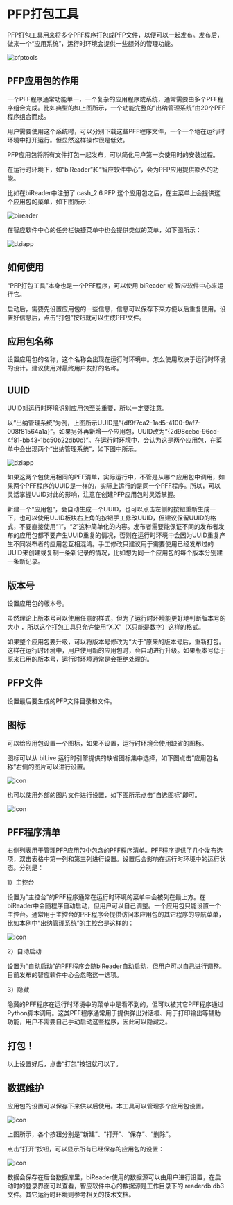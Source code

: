 # PFP打包工具

PFP打包工具用来将多个PFF程序打包成PFP文件，以便可以一起发布。发布后，做来一个“应用系统”，运行时环境会提供一些额外的管理功能。

![pfptools](1.png)

## PFP应用包的作用

一个PFF程序通常功能单一，一个复杂的应用程序或系统，通常需要由多个PFF程序组合完成。比如典型的如上图所示，一个功能完整的“出纳管理系统”由20个PFF程序组合而成。

用户需要使用这个系统时，可以分别下载这些PFF程序文件，一个一个地在运行时环境中打开运行。但显然这样操作很是低效。

PFP应用包将所有文件打包一起发布，可以简化用户第一次使用时的安装过程。

在运行时环境下，如“biReader”和“智应软件中心”，会为PFP应用提供额外的功能。

比如在biReader中注册了 cash_2.6.PFP 这个应用包之后，在主菜单上会提供这个应用包的菜单，如下图所示：

![bireader](2.png)

在智应软件中心的任务栏快捷菜单中也会提供类似的菜单，如下图所示：

![dziapp](3.png)

## 如何使用

“PFP打包工具”本身也是一个PFF程序，可以使用 biReader 或 智应软件中心来运行它。

启动后，需要先设置应用包的一些信息，信息可以保存下来方便以后重复使用。设置好信息后，点击“打包”按钮就可以生成PFP文件。

## 应用包名称

设置应用包的名称，这个名称会出现在运行时环境中。怎么使用取决于运行时环境的设计。建议使用对最终用户友好的名称。

## UUID

UUID对运行时环境识别应用包至关重要，所以一定要注意。

以“出纳管理系统”为例，上图所示UUID是“{df9f7ca2-1ad5-4100-9af7-008f81564a1a}”。如果另外再新增一个应用包，UUID改为“{2d98cebc-96cd-4f81-bb43-1bc50b22db0c}”。在运行时环境中，会认为这是两个应用包，在菜单中会出现两个“出纳管理系统”，如下图中所示。

![dziapp](3.png)

如果这两个包使用相同的PFF清单，实际运行中，不管是从哪个应用包中调用，如果两个PFF程序的UUID是一样的，实际上运行的是同一个PFF程序。所以，可以灵活掌握UUID对此的影响，注意在创建PFP应用包时灵活掌握。

新建一个“应用包”，会自动生成一个UUID，也可以点击左侧的按钮重新生成一下，也可以使用UUID板块右上角的按钮手工修改UUID，但建议保留UUID的格式，不要直接使用“1”，“2”这种简单化的内容。发布者需要能保证不同的发布者发布的应用包都不要产生UUID重复的情况，否则在运行时环境中会因为UUID重复产生不同发布者的应用包互相混淆。手工修改只建议用于需要使用已经发布过的UUID来创建或复制一条新记录的情况，比如想为同一个应用包的每个版本分别建一条新记录。

## 版本号

设置应用包的版本号。

虽然理论上版本号可以使用任意的样式，但为了运行时环境能更好地判断版本号的大小 ，所以这个打包工具只允许使用“X.X”（X只能是数字）这样的格式。

如果整个应用包要升级，可以将版本号修改为“大于”原来的版本号后，重新打包。这样在运行时环境中，用户使用新的应用包时，会自动进行升级。如果版本号低于原来已用的版本号，运行时环境通常是会拒绝处理的。

## PFP文件

设置最后要生成的PFP文件目录和文件。

## 图标

可以给应用包设置一个图标，如果不设置，运行时环境会使用缺省的图标。

图标可以从 biLive 运行时引擎提供的缺省图标集中选择，如下图点击“应用包名称”右侧的图片可以进行设置。

![icon](4.png)

也可以使用外部的图片文件进行设置，如下图所示点击“自选图标”即可。

![icon](6.png)

## PFF程序清单

右侧列表用于管理PFP应用包中包含的PFF程序清单。PFF程序提供了几个发布选项，双击表格中第一列和第三列进行设置。设置后会影响在运行时环境中的运行状态。分别是：

1）主控台

设置为“主控台”的PFF程序通常在运行时环境的菜单中会被列在最上方。在biReader中会随程序自动启动，但用户可以自己调整。一个应用包只能设置一个主控台。通常用于主控台的PFF程序会提供访问本应用包的其它程序的导航菜单，比如本例中“出纳管理系统”的主控台是这样的：

![icon](５.png)

2）自动启动

设置为“自动启动”的PFF程序会随biReader自动启动，但用户可以自己进行调整。目前发布的智应软件中心会忽略这一选项。

3）隐藏

隐藏的PFF程序在运行时环境中的菜单中是看不到的，但可以被其它PFF程序通过Python脚本调用。这类PFF程序通常用于提供弹出对话框、用于打印输出等辅助功能，用户不需要自己手动启动这些程序，因此可以隐藏之。

## 打包！

以上设置好后，点击“打包”按钮就可以了。

## 数据维护

应用包的设置可以保存下来供以后使用。本工具可以管理多个应用包设置。

![icon](7.png)

上图所示，各个按钮分别是“新建”、“打开”、“保存”、“删除”。

点击“打开”按钮，可以显示所有已经保存的应用包的设置：

![icon](8.png)

数据会保存在后台数据库里，biReader使用的数据源可以由用户进行设置，在启动时的登录界面可以查看，智应软件中心的数据源是工作目录下的 readerdb.db3 文件。其它运行时环境则参考相关的技术文档。

